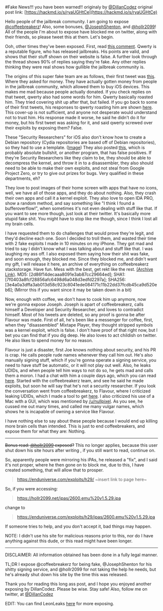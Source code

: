 #Fake News!!!
you have been warned!!
originaly by [@DillanCodez](https://twitter.com/DillanCodez)
original post link: [https://hackmd.io/s/ryaUGHtCe](https://hackmd.io/s/ryaUGHtCe)

Hello people of the jailbreak community. I am going to expose [@coffeebreakerz](https://twitter.com/coffeebreakerz)! Also, some bonuses, [@JosephShenton](https://twitter.com/JosephShenton), and [@hollr2099](https://twitter.com/hollr2099)! All of the people I'm about to expose have blocked me on twitter, along with their friends, so please tweet this at them. Let's begin.


Ooh, other times they've been exposed. First, read [this comment](https://www.reddit.com/r/jailbreak/comments/5ubuyd/news_small_jb_team_coffeebreakerz_bypassed_kpp_on/). Qwerty is a reputable figure, who has released jailbreaks. His points are valid, and shows that their stuff shown on their website is false. A further look through the thread shows 90% of replies saying they're fake. Any other replies thinking they were real shows how gullible the jailbreak community is.


The origins of this super fake team are as follows, their first tweet was [this](https://twitter.com/coffeebreakerz/status/831962139342561280). Where they asked for money. They have actually gotten money from people in the jailbreak community, which allowed them to buy iOS devices. This makes me mad because people actually donated. If you check replies on that tweet, qwerty also had some words for him. Qwerty basically roasted him. They tried covering shit up after that, but failed. If you go back to some of their first tweets, his responses to qwerty roasting him are shown [here](http://prntscr.com/ezn3z5). This cover-up is not sufficient, and anyone not desperate would understand not to trust him. His response made it worse, he said he didn't do it for money, but his first tweet was asking for it, and said qwerty screwed over their exploits by exposing them? False.


These "Security Researchers" for iOS also don't know how to create a Debian repository (Cydia repositories are based off of Debian repositories), so they had to use a template. ([Image](https://twitter.com/coffeebreakerz/status/832378317877739521)) They also posted [this](https://ghostbin.com/paste/vg6sd), which is probably absolute bullshit, or another program, that has false positives. If they're Security Researchers like they claim to be, they should be able to decompress the kernel, and throw it in to a disassembler, they also should need to be able to make their own exploits, and not steal from Google Project Zero, or try to give out prizes for bugs. Very qualified in these departments, eh?


They love to post images of their home screen with apps that have no icons, well, we have all of those apps, and they do about nothing. Also, they crash their own apps and call it a kernel exploit. They also love to open IDA PRO, show a random method, and say something like "I think I found a bufferoverflow!", when sometimes it's not even dealing with stuff like that. If you want to see more though, just look at their twitter. It's basically more stupid fake shit. You might have to stop like me though, since I think I lost all my brain cells.


I have requested them to do challenges that would prove they're legit, and they'd decline each one. Soon I decided to troll them, and wasted their time with 2 fake exploits I made in 10 minutes on my iPhone. They got mad and tried to say I didn't know what I was talking about and stuff like that. I was laughing my ass off. I also exposed them saying how their shit was fake, and soon enough, they blocked me. Since they blocked me, and didn't want my gift, I will release it here, an archive of everything on coffeebreakerz stackstorage. Have fun. Mess with the best, get rekt like the rest. [(Archive Link)](https://enduniverse.com/exploits/coffeebreakers.zip). MD5: [2d86f14decaaa8091e3ab87cc29664ed]; SHA1: [7f0403a8fcf28856afc6498d6a048d3edfd2297a]; SHA256: [3e4a0a3dffa3ab013d58c923c8041ede084171c11b22dd37fcdb45ca9d520eb6]; (Mirror this if you want since it may be taken down in a bit)


Now, enough with coffee, we don't have to cook him up anymore, now we're gonna expose Joseph. Joseph is apart of coffeebreakerz, calls himself a Developer and Security Researcher, and loves to contradict himself. Most of his tweets are deleted, so any proof is gonna be after Flavour was made. First of all, he's been like a messenger for coffee, first, when they "disassembled" Mixtape Player, they thought stripped symbols was a kernel exploit, which is false. I don't have proof of that right now, but I bet you can find that if you dig deep. He also loves to act childish on twitter. He also likes to spend money for no reason.


Flavour is just a disaster, first Joe knows nothing about security, and his PR is crap. He calls people rude names whenever they call him out. He's also manually signing stuff, which if you're gonna operate a signing service, you need to have stuff be automatic, or it will not play out well. Also, he leaks UDIDs, and when people tell him ways to not do so, he gets mad and calls them a moron. I had a chat with him a couple days ago, which you can read [here](https://imgur.com/gallery/ZeNhc). Started with the coffeebreakerz team, and see he said he made exploits, but soon he will say that he's not a security researcher. If you look the conversation went from coffeebreakerz, to Flavour, where I criticized leaking UDIDs, which I made a tool to get [here](https://enduniverse.com/exploits/flavour). I also criticized his use of a Mac with a GUI, which was mentioned by [/u/nullpixel](https://reddit.com/u/nullpixel). As you see, he cussed me out many times, and called me many vulgar names, which shows he is incapable of owning a service like Flavour.


I have nothing else to say about these people because I would end up killing more brain cells than intended. This is just to end coffeebreakers, and expose them for what they are: Nothing.


--------------------------------


~~Bonus read: [@hollr2099](https://twitter.com/hollr2099) exposed?~~ This no longer applies, because this user shut down his site hours after writing , if you still want to read, continue on.


So, apparently people were mirroring his iPAs, he released a "fix", and I said it's not proper, where he then gone on to block me, due to this, I have created something, that will allow that to prosper.

> https://enduniverse.com/exploits/h29/ ~insert link to page here~


So, if you were accessing:

> https://hollr2099.net/ipas/2600.emu%20v1.5.29.ipa

change to 


> https://enduniverse.com/exploits/h29/ipas/2600.emu%20v1.5.29.ipa


If someone tries to help, and you don't accept it, bad things may happen.


NOTE: I didn't use his site for malicious reasons prior to this, nor do I have anything against this dude, or this read might have been longer.


--------------------------------


DISCLAIMER: All information obtained has been done in a fully legal manner.


TL;DR I expose @coffeebreakerz for being fake, @JosephShenton for his shitty signing service, and @hollr2099 for not taking the help he needs, but he's already shut down his site by the time this was released.


Thank you for reading this long ass post, and I hope you enjoyed another exposing by DillanCodez. Please be wise. Stay safe! Also, follow me on twitter, at [@DillanCodez](https://twitter.com/DillanCodez)


EDIT: You can find LeonLeaks [here](https://github.com/LeonLeaks/2.0) for more exposing.
